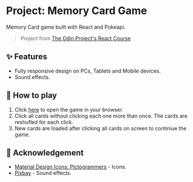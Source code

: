 # Project: Memory Card Game

Memory Card game built with React and Pokeapi.
> Project from [The Odin Project's React Course](https://www.theodinproject.com/lessons/node-path-react-new-memory-card)

## ✨ Features

- Fully responsive design on PCs, Tablets and Mobile devices.
- Sound effects.

## 🚀 How to play

1. Click <a target="_blank" href="https://climaxmba.github.io/memory-card/">here</a> to open the game in your browser.
2. Click all cards without clicking each one more than once. The cards are reshufled for each click.
3. New cards are loaded after clicking all cards on screen to continiue the game.

## 🙏 Acknowledgement

- [Material Design Icons: Pictogrammers](https://pictogrammers.com/library/mdi/) - Icons.
- [Pixbay](https://pixabay.com/sound-effects/?utm_source=link-attribution&utm_medium=referral&utm_campaign=music) - Sound effects.
